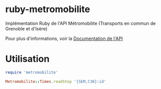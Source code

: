 # ruby-metromobilite
Implémentation Ruby de l'API Métromobilite (Transports en commun de Grenoble et d'Isère)

Pour plus d'informations, voir la [Documentation de l'API](http://www.metromobilite.fr/pages/opendata/OpenDataApi.html)

# Utilisation

```ruby
require 'metromobilite'

Metromobilite::Times.readStop '{SEM,C38}:id'
```